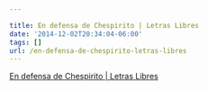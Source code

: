 ```yaml
---

title: En defensa de Chespirito | Letras Libres
date: '2014-12-02T20:34:04-06:00'
tags: []
url: /en-defensa-de-chespirito-letras-libres
---
```

<a href="http://www.letraslibres.com/blogs/cuaderno-underdog/en-defensa-de-chespirito">En defensa de Chespirito | Letras Libres</a><br/>
